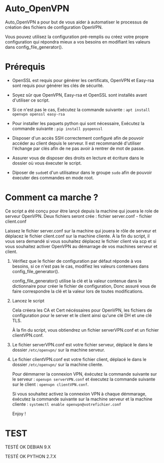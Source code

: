 # Auto_OpenVPN

Auto_OpenVPN a pour but de vous aider à automatiser le processus de création des fichiers de configuration OpenVPN.

Vous pouvez utilisez la configuration pré-remplis ou créez votre propre configuration qui répondra mieux a vos besoins en modifiant les valeurs dans config_file_generator().

# Prérequis

- OpenSSL est requis pour générer les certificats, OpenVPN et Easy-rsa sont requis pour générer les clés de sécurité.

- Soyez sûr que OpenVPN, Easy-rsa et OpenSSL sont installés avant d'utiliser ce script.

- Si ce n'est pas le cas, Exécutez la commande suivante : ```apt install openvpn openssl easy-rsa```

- Pour installer les paquets python qui sont nécessaire, Exécutez la commande suivante : ```pip install pyopenssl```

- Disposer d'un accès SSH correctement configuré afin de pouvoir accéder au client depuis le serveur.
  Il est recommandé d'utiliser l'échange par clés afin de ne pas avoir à rentrer de mot de passe.
  
- Assurer vous de disposer des droits en lecture et écriture dans le dossier où vous éxecuter le script.

- Diposer de ```sudo```et d'un utilisateur dans le groupe ```sudo``` afin de pouvoir éxecuter des commandes en mode root.

# Comment ca marche ?

Ce script a été conçu pour être lançé depuis la machine qui jouera le role de serveur OpenVPN. Deux fichiers seront crée : fichier server.conf - fichier client.conf

Laissez le fichier server.conf sur la machine qui jouera le rôle de serveur et déplacez le fichier client.conf sur la machine cliente. À la fin du script, il vous sera demandé si vous souhaitez déplacez le fichier client via scp et si vous souhaitez activer OpenVPN au démarrage de vos machines serveur et client.



1.  Vérifiez que le fichier de configuration par défaut réponde à vos besoins, si ce n'est pas le cas, modifiez les valeurs contenues dans  config_file_generator().

    config_file_generator() utilise la clé et la valeur contenue dans le dictionnaire pour créer le fichier de configuration, Donc assuré vous de faire correspondre la clé et la valeur lors de toutes modifications.

2.  Lancez le script

    Cela créera les CA et Cert nécéssaires pour OpenVPN, les fichiers de configuration pour le server et le client ainsi qu'une clé DH et une clé TLS.

    À la fin du script, vous obtiendrez un fichier serverVPN.conf et un fichier clientVPN.conf.

3.  Le fichier serverVPN.conf est votre fichier serveur, déplacé le dans le dossier ```/etc/openvpn/``` sur la machine serveur.

4.  Le  fichier clientVPN.conf est votre fichier client, déplacé le dans le dossier ```/etc/openvpn/``` sur la machine cliente.

    Pour démmarrer la connexion VPN, éxécutez la commande suivante sur le serveur : ```openvpn serverVPN.conf``` et éxecutez la commande suivante sur le client : ```openvpn clientVPN.conf```.

    Si vous souhaitez activez la connexion VPN à chaque démmarage, éxécutez la commande suivante sur la machine serveur et la machine cliente : ```systemctl enable openvpn@votrefichier.conf```

    Enjoy !

# TEST

TESTÉ OK DEBIAN 9.X

TESTÉ OK PYTHON 2.7.X
